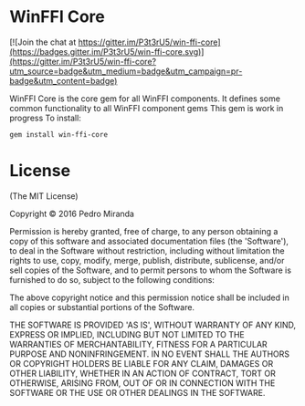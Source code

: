 # WinFFI Core

[![Join the chat at https://gitter.im/P3t3rU5/win-ffi-core](https://badges.gitter.im/P3t3rU5/win-ffi-core.svg)](https://gitter.im/P3t3rU5/win-ffi-core?utm_source=badge&utm_medium=badge&utm_campaign=pr-badge&utm_content=badge)

WinFFI Core is the core gem for all WinFFI components. It defines some common functionality to all WinFFI component gems
This gem is work in progress
To install:

```
gem install win-ffi-core
```

# License

(The MIT License)

Copyright &copy; 2016 Pedro Miranda

Permission is hereby granted, free of charge, to any person obtaining
a copy of this software and associated documentation files (the
'Software'), to deal in the Software without restriction, including
without limitation the rights to use, copy, modify, merge, publish,
distribute, sublicense, and/or sell copies of the Software, and to
permit persons to whom the Software is furnished to do so, subject to
the following conditions:

The above copyright notice and this permission notice shall be
included in all copies or substantial portions of the Software.

THE SOFTWARE IS PROVIDED 'AS IS', WITHOUT WARRANTY OF ANY KIND,
EXPRESS OR IMPLIED, INCLUDING BUT NOT LIMITED TO THE WARRANTIES OF
MERCHANTABILITY, FITNESS FOR A PARTICULAR PURPOSE AND NONINFRINGEMENT.
IN NO EVENT SHALL THE AUTHORS OR COPYRIGHT HOLDERS BE LIABLE FOR ANY
CLAIM, DAMAGES OR OTHER LIABILITY, WHETHER IN AN ACTION OF CONTRACT,
TORT OR OTHERWISE, ARISING FROM, OUT OF OR IN CONNECTION WITH THE
SOFTWARE OR THE USE OR OTHER DEALINGS IN THE SOFTWARE.
